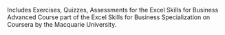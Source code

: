 Includes Exercises, Quizzes, Assessments for the Excel Skills for Business Advanced Course part of the Excel Skills for Business  Specialization on Coursera by the Macquarie University.
